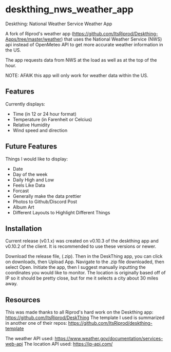 # deskthing_nws_weather_app
Deskthing: National Weather Service Weather App 

A fork of Riprod's weather app (https://github.com/ItsRiprod/Deskthing-Apps/tree/master/weather) that uses the National Weather Service (NWS) api instead of OpenMeteo API to get more accurate weather information in the US.

The app requests data from NWS at the load as well as at the top of the hour.

NOTE: AFAIK this app will only work for weather data within the US. 

## Features

Currently displays:
- Time (in 12 or 24 hour format)
- Temperature (in Farenheit or Celcius)
- Relative Humidity
- Wind speed and direction

## Future Features

Things I would like to display:
- Date
- Day of the week
- Daily High and Low
- Feels Like Data
- Forcast
- Generally make the data prettier
- Photos to Github/Discord Post
- Album Art
- Different Layouts to Highlight Different Things

## Installation

Current release (v0.1.x) was created on v0.10.3 of the deskthing app and v0.10.2 of the client. It is recommended to use these versions or newer. 

Download the release file, (.zip). Then in the DeskThing app, you can click on downloads, then Upload App.
Navigate to the .zip file downloaded, then select Open. 
Initiate the app, then I suggest manually inputting the coordinates you would like to monitor. The location is originally based off of IP so it should be pretty close, but for me it selects a city about 30 miles away. 

## Resources

This was made thanks to all Riprod's hard work on the Deskthing app:    https://github.com/ItsRiprod/DeskThing
The template I used is summarized in another one of their repos:        https://github.com/ItsRiprod/deskthing-template

The weather API used:   https://www.weather.gov/documentation/services-web-api
The location API used:  https://ip-api.com/
